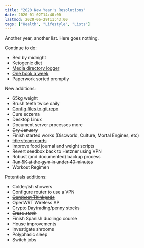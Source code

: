 ```yaml
---
title: "2020 New Year's Resolutions"
date: 2020-01-02T14:40:00
lastmod: 2020-06-29T11:43:00
tags: ["Health", "Lifestyle", "Lists"]
---
```


Another year, another list. Here goes nothing.

Continue to do:
* Bed by midnight <!-- weighted blanket, latex foam pillow -->
* Ketogenic diet
* [Media directory logger](https://git.minskio.co.uk/cgit.cgi/logger/.git/)
* [One book a week](/reading-list/)
* Paperwork sorted promptly

New additions:
* 65kg weight
* Brush teeth twice daily <!-- Sonicare electric toothbrush -->
* [~~Config files to git repo~~](/notes-on-storing-dotfiles/)
* Cure eczema
* Desktop Linux
* Document server processes more
* ~~Dry January~~
* Finish started works (Discworld, Culture, Mortal Engines, etc)
* [~~Idle steam cards~~](https://github.com/JonasNilson/idle_master_extended)
* Improve food journal and weight scripts
* Revert seedbox back to Hetzner using VPN
* Robust (and documented) backup process
* ~~Run 5K at the gym in under 40 minutes~~
* Workout Regimen <!-- Weights, Walks, Push-ups, Pull-ups and Planks -->

Potentials additions:
* Colder/ish showers
* Configure router to use a VPN
* [~~Coreboot Thinkpads~~](/flashing-skulls-to-a-thinkpad-x230t/)
* OpenWRT Wireless AP <!-- https://openwrt.org/toh/hwdata/tp-link/tp-link_tl-wa801nd_v5 / openwrt-18.06.5-ar71xx-tiny-tl-wa801nd-v3-squashfs-factory -->
* Crypto Daytrading/penny stocks
* ~~Erase *stash*~~
* Finish Spanish duolingo course
* House improvements
* Investigate shrooms
* Polyphasic sleep
* Switch jobs
